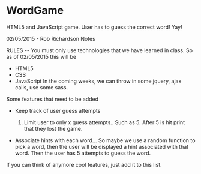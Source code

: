 # WordGame
HTML5 and JavaScript game.  User has to guess the correct word!  Yay!


02/05/2015 - Rob Richardson Notes

RULES -- You must only use technologies that we have learned in class.  So as of 02/05/2015 this will be
   - HTML5
   - CSS
   - JavaScript
In the coming weeks, we can throw in some jquery, ajax calls, use some sass.  

Some features that need to be added 

  * Keep track of user guess attempts
     1. Limit user to only x guess attempts.. Such as 5.  After 5 is hit print that they lost the game.
  
  * Associate hints with each word... So maybe we use a random function to pick a word, then the user will
    be displayed a hint associated with that word.  Then the user has 5 attempts to guess the word.
    

If you can think of anymore cool features, just add it to this list.
